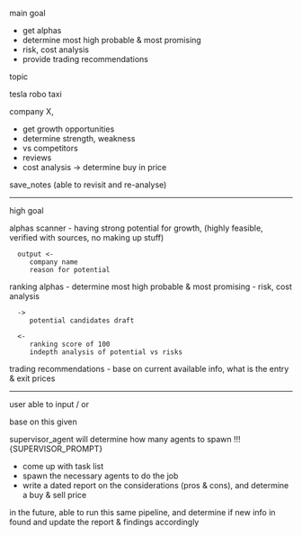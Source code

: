 main goal
   - get alphas
   - determine most high probable & most promising
   - risk, cost analysis
   - provide trading recommendations


topic

tesla robo taxi



company X,
   - get growth opportunities
   - determine strength, weakness
   - vs competitors
   - reviews
   - cost analysis -> determine buy in price




save_notes (able to revisit and re-analyse)

________________________________________________________________________________________

high goal
   
   alphas scanner
      - having strong potential for growth, (highly feasible, verified with sources, no making up stuff)

      output <-
         company name
         reason for potential


   ranking alphas
      - determine most high probable & most promising
      - risk, cost analysis


      -> 
         potential candidates draft

      <-
         ranking score of 100
         indepth analysis of potential vs risks





   trading recommendations
      - base on current available info, what is the entry & exit prices
   
________________________________________________________________________________________

user able to input <company>/<ticker> or <topic>

base on this given <company>

   supervisor_agent will determine how many agents to spawn
   !!!{SUPERVISOR_PROMPT}

   - come up with task list
   - spawn the necessary agents to do the job
   - write a dated report on the considerations (pros & cons), and determine a buy & sell price



in the future, able to run this same pipeline, and determine if new info in found
and update the report & findings accordingly





   